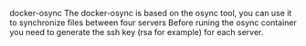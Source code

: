 docker-osync
The docker-osync is based on the osync tool, you can use it to synchronize files between four servers
Before runing the osync container you need to generate the ssh key (rsa for example) for each server.
